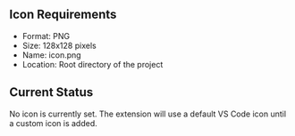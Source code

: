 <!-- Placeholder icon file - replace with actual PNG icon -->
<!-- 
To add an icon:
1. Create a 128x128 PNG icon named 'icon.png'
2. Place it in the root directory
3. Update package.json to reference it
-->

## Icon Requirements
- Format: PNG
- Size: 128x128 pixels
- Name: icon.png
- Location: Root directory of the project

## Current Status
No icon is currently set. The extension will use a default VS Code icon until a custom icon is added.
